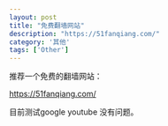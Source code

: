 ```yaml
---
layout: post
title: "免费翻墙网站"
description: "https://51fanqiang.com/"
category: '其他'
tags: ['Other']
---
```



推荐一个免费的翻墙网站：

https://51fanqiang.com/

目前测试google youtube 没有问题。